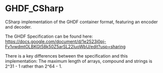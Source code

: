 # GHDF_CSharp
 CSharp implementation of the GHDF container format, featuring an encoder and decoder.
 
The GHDF Specification can be found here: https://docs.google.com/document/d/1e2523j0pj-Fv1vwdmtOLBKGt58k50Z5arSL22luoWbU/edit?usp=sharing

There is a key differences between the specification and this implementation:
The maximum length of arrays, compound and strings is 2^31 - 1 rather than 2^64 - 1.
